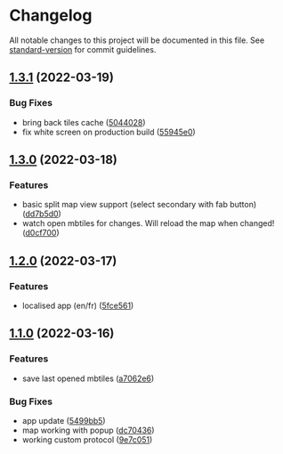 # Changelog

All notable changes to this project will be documented in this file. See [standard-version](https://github.com/conventional-changelog/standard-version) for commit guidelines.

## [1.3.1](https://github.com/Akylas/mbview-rs/compare/v1.3.0...v1.3.1) (2022-03-19)


### Bug Fixes

* bring back tiles cache ([5044028](https://github.com/Akylas/mbview-rs/commit/5044028dee01384974d4e07b2ab68ba5437f4adf))
* fix white screen on production build ([55945e0](https://github.com/Akylas/mbview-rs/commit/55945e020270a5e03ccdfee3c42af397f36997cb))



## [1.3.0](https://github.com/Akylas/mbview-rs/compare/v1.2.0...v1.3.0) (2022-03-18)


### Features

* basic split map view support (select secondary with fab button) ([dd7b5d0](https://github.com/Akylas/mbview-rs/commit/dd7b5d0b19859d2cfc6b38450edea3f324dd278b))
* watch open mbtiles for changes. Will reload the map when changed! ([d0cf700](https://github.com/Akylas/mbview-rs/commit/d0cf70043c94cc9a160daebac7fc5e19e765f971))

## [1.2.0](https://github.com/Akylas/mbview-rs/compare/v1.1.0...v1.2.0) (2022-03-17)


### Features

* localised app (en/fr) ([5fce561](https://github.com/Akylas/mbview-rs/commit/5fce5611f98a9d671c8b143f652b3c8d9033de59))

## [1.1.0](https://github.com/farfromrefug/mbview-rs/compare/v1.0.0...v1.1.0) (2022-03-16)


### Features

* save last opened mbtiles ([a7062e6](https://github.com/farfromrefug/mbview-rs/commit/a7062e6d1d52fc9f09fef3ef6f94e1b3384a4a4e))


### Bug Fixes

* app update ([5499bb5](https://github.com/farfromrefug/mbview-rs/commit/5499bb519276269650bc1be7d42f7ea392aed065))
* map working with popup ([dc70436](https://github.com/farfromrefug/mbview-rs/commit/dc7043664485636e58e56ba97114295866a2e873))
* working custom protocol ([9e7c051](https://github.com/farfromrefug/mbview-rs/commit/9e7c0515f16c7d245ab29e0ad81ced361433e72f))
